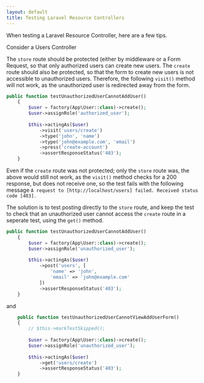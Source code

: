 ```yaml
---
layout: default
title: Testing Laravel Resource Controllers
---
```

When testing a Laravel Resource Controller, here are a few tips.

Consider a Users Controller

The ```store``` route should be protected (either by middleware or a Form Request, so that only authorized users can create new users. The ```create``` route should also be protected, so that the form to create new users is not accessible to unauthorized users. Therefore, the following ```visit()``` method will not work, as the unauthorized user is redirected away from the form.

```php
public function testUnauthorizedUserCannotAddUser()
    {      
        $user = factory(App\User::class)->create();
        $user->assignRole('authorized_user');
        
        $this->actingAs($user)
            ->visit('users/create')
            ->type('john', 'name')
            ->type('john@example.com', 'email')
            ->press('create-account')
            ->assertResponseStatus('403');
    }
```

Even if the ```create``` route was not protected; only the ```store``` route was, the above would still not work, as the ```visit()``` method checks for a 200 response, but does not receive one, so the test fails with the following message ```A request to [http://localhost/users] failed. Received status code [403].```

The solution is to test posting directly to the ```store``` route, and keep the test to check that an unauthorized user cannot access the ```create``` route in a seperate test, using the ```get()``` method.

```php
public function testUnauthorizedUserCannotAddUser()
    {      
        $user = factory(App\User::class)->create();
        $user->assignRole('unauthorized_user');
        
        $this->actingAs($user)
            ->post('users', [
                'name' => 'john',
                'email' => 'john@example.com'
            ])
            ->assertResponseStatus('403');
    }
```

and 

```php
    public function testUnauthorizedUserCannotViewAddUserForm()
    {
        // $this->markTestSkipped();
        
        $user = factory(App\User::class)->create();
        $user->assignRole('unauthorized_user');
        
        $this->actingAs($user)
            ->get('users/create')
            ->assertResponseStatus('403');
    }
```
